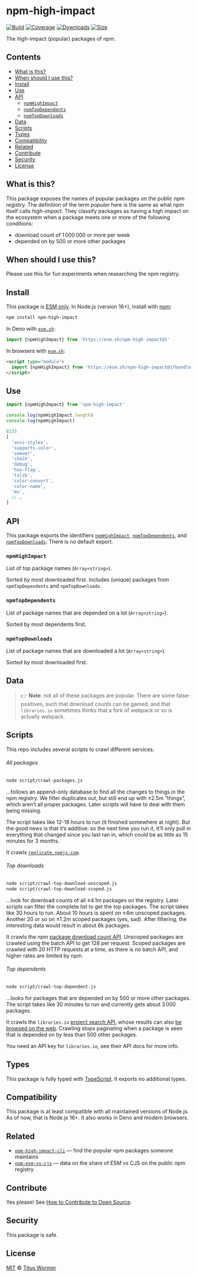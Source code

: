 # npm-high-impact

[![Build][build-badge]][build]
[![Coverage][coverage-badge]][coverage]
[![Downloads][downloads-badge]][downloads]
[![Size][size-badge]][size]

The high-impact (popular) packages of npm.

## Contents

* [What is this?](#what-is-this)
* [When should I use this?](#when-should-i-use-this)
* [Install](#install)
* [Use](#use)
* [API](#api)
  * [`npmHighImpact`](#npmhighimpact)
  * [`npmTopDependents`](#npmtopdependents)
  * [`npmTopDownloads`](#npmtopdownloads)
* [Data](#data)
* [Scripts](#scripts)
* [Types](#types)
* [Compatibility](#compatibility)
* [Related](#related)
* [Contribute](#contribute)
* [Security](#security)
* [License](#license)

## What is this?

This package exposes the names of popular packages on the public npm registry.
The definition of the term *popular* here is the same as what npm itself calls
*high-impact*.
They classify packages as having a high impact on the ecosystem when a package
meets one or more of the following conditions:

* download count of 1 000 000 or more per week
* depended on by 500 or more other packages

## When should I use this?

Please use this for fun experiments when researching the npm registry.

## Install

This package is [ESM only][esm].
In Node.js (version 16+),
install with [npm][]:

```sh
npm install npm-high-impact
```

In Deno with [`esm.sh`][esmsh]:

```js
import {npmHighImpact} from 'https://esm.sh/npm-high-impact@1'
```

In browsers with [`esm.sh`][esmsh]:

```html
<script type="module">
  import {npmHighImpact} from 'https://esm.sh/npm-high-impact@1?bundle'
</script>
```

## Use

```js
import {npmHighImpact} from 'npm-high-impact'

console.log(npmHighImpact.length)
console.log(npmHighImpact)
```

```js
8133
[
  'ansi-styles',
  'supports-color',
  'semver',
  'chalk',
  'debug',
  'has-flag',
  'tslib',
  'color-convert',
  'color-name',
  'ms',
  // …
]
```

## API

This package exports the identifiers [`npmHighImpact`][api-npm-high-impact],
[`npmTopDependents`][api-npm-top-dependents],
and [`npmTopDownloads`][api-npm-top-downloads].
There is no default export.

### `npmHighImpact`

List of top package names (`Array<string>`).

Sorted by most downloaded first.
Includes (unique) packages from `npmTopDependents` and `npmTopDownloads`.

### `npmTopDependents`

List of package names that are depended on a lot (`Array<string>`).

Sorted by most dependents first.

### `npmTopDownloads`

List of package names that are downloaded a lot (`Array<string>`).

Sorted by most downloaded first.

## Data

> 👉 **Note**:
> not all of these packages are popular.
> There are some false-positives,
> such that download counts can be gamed,
> and that `libraries.io` sometimes thinks that a fork of webpack or so is
> actually webpack.

## Scripts

This repo includes several scripts to crawl different services.

###### All packages

```sh
node script/crawl-packages.js
```

…follows an append-only database to find all the changes to things in the npm
registry.
We filter duplicates out,
but still end up with ±2.5m “things”,
which aren’t all proper packages.
Later scripts will have to deal with them being missing.

The script takes like 12-18 hours to run (it finished somewhere at night).
But the good news is that it’s additive:
so the next time you run it,
it’ll only pull in everything that changed since you last ran in,
which could be as little as 15 minutes for 3 months.

It crawls [`replicate.npmjs.com`][npm-replicate].

###### Top downloads

```sh
node script/crawl-top-download-unscoped.js
node script/crawl-top-download-scoped.js
```

…look for download counts of all ±4.1m packages on the registry.
Later scripts can filter the complete list to get the top packages.
The script takes like 30 hours to run.
About 10 hours is spent on ±4m unscoped packages.
Another 20 or so on ±1.2m scoped packages (yes,
sad).
After filtering,
the interesting data would result in about 6k packages.

It crawls the npm [package download count API][npm-api].
Unscoped packages are crawled using the batch API to get 128 per request.
Scoped packages are crawled with 20 HTTP requests at a time,
as there is no batch API,
and higher rates are limited by npm.

###### Top dependents

```sh
node script/crawl-top-dependent.js
```

…looks for packages that are depended on by 500 or more other packages.
The script takes like 30 minutes to run and currently gets about 3 000
packages.

It crawls the `libraries.io` [project search API][libraries-io-api],
whose results can also [be browsed on the web][libraries-io-web].
Crawling stops paginating when a package is seen that is depended on by less
than 500 other packages.

You need an API key for `libraries.io`,
see their API docs for more info.

## Types

This package is fully typed with [TypeScript][].
It exports no additional types.

## Compatibility

This package is at least compatible with all maintained versions of Node.js.
As of now,
that is Node.js 16+.
It also works in Deno and modern browsers.

## Related

* [`npm-high-impact-cli`](https://github.com/rexxars/npm-high-impact-cli)
  — find the popular npm packages someone maintains
* [`npm-esm-vs-cjs`](https://github.com/wooorm/npm-esm-vs-cjs)
  — data on the share of ESM vs CJS on the public npm registry

## Contribute

Yes please!
See [How to Contribute to Open Source][contribute].

## Security

This package is safe.

## License

[MIT][license] © [Titus Wormer][author]

<!-- Definitions -->

[build-badge]: https://github.com/wooorm/npm-high-impact/workflows/main/badge.svg

[build]: https://github.com/wooorm/npm-high-impact/actions

[coverage-badge]: https://img.shields.io/codecov/c/github/wooorm/npm-high-impact.svg

[coverage]: https://codecov.io/github/wooorm/npm-high-impact

[downloads-badge]: https://img.shields.io/npm/dm/npm-high-impact.svg

[downloads]: https://www.npmjs.com/package/npm-high-impact

[size-badge]: https://img.shields.io/bundlejs/size/npm-high-impact

[size]: https://bundlephobia.com/result?p=npm-high-impact

[npm]: https://docs.npmjs.com/cli/install

[esm]: https://gist.github.com/sindresorhus/a39789f98801d908bbc7ff3ecc99d99c

[esmsh]: https://esm.sh

[typescript]: https://www.typescriptlang.org

[contribute]: https://opensource.guide/how-to-contribute/

[license]: license

[author]: https://wooorm.com

[libraries-io-api]: https://libraries.io/api#project-search

[libraries-io-web]: https://libraries.io/search?platforms=npm&sort=dependents_count&order=desc

[npm-api]: https://github.com/npm/registry/blob/master/docs/download-counts.md

[npm-replicate]: https://github.com/npm/registry-follower-tutorial/blob/master/README.md

[api-npm-high-impact]: #npmhighimpact

[api-npm-top-dependents]: #npmtopdependents

[api-npm-top-downloads]: #npmtopdownloads
